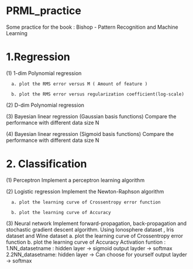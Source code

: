 # PRML_practice
Some practice for the book : Bishop - Pattern Recognition and Machine Learning
# 1.Regression
  (1) 1-dim Polynomial regression
  
      a. plot the RMS error versus M ( Amount of feature )  
      
      b. plot the RMS error versus regularization coefficient(log-scale)
      
  (2) D-dim Polynomial regression
  
  (3) Bayesian linear regression (Gaussian basis functions)
      Compare the performance with different data size N
      
  (4) Bayesian linear regression (Sigmoid basis functions)
      Compare the performance with different data size N
      
# 2. Classification
  (1) Perceptron
      Implement a perceptron learning algorithm
      
  (2) Logistic regression
      Implement the Newton-Raphson algorithm
      
      a. plot the learning curve of Crossentropy error function
      
      b. plot the learning curve of Accuracy
      
  (3) Neural network
      Implement forward-propagation, back-propagation and stochastic gradient descent algorithm.
      Using Ionosphere dataset , Iris dataset and Wine dataset
      a. plot the learning curve of Crossentropy error function
      b. plot the learning curve of Accuracy
      Activation funtion :
      1.NN_datasetname : hidden layer -> sigmoid
                         output layder -> softmax
      2.2NN_datasetname: hidden layer -> Can choose for yourself
                         output layder -> softmax
